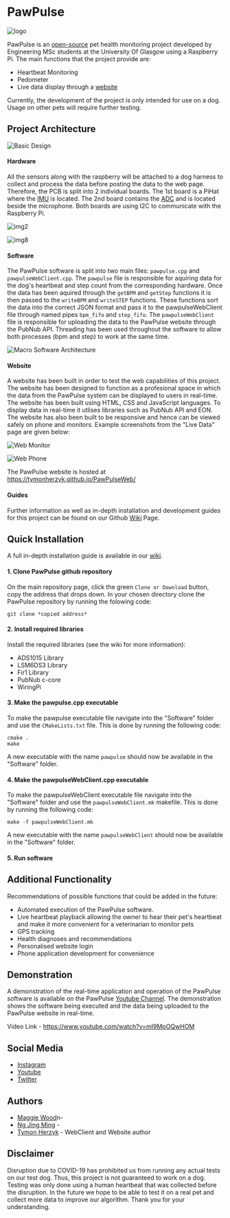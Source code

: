 # PawPulse
![logo](https://github.com/jimmyng94/PawPulse/blob/master/Other/Media/PawPulseLogo.png?raw=true)

PawPulse is an [open-source](https://github.com/jimmyng94/PawPulse/blob/master/LICENSE) pet health monitoring project developed by Engineering MSc students at the University Of Glasgow using a Raspberry Pi. The main functions that the project provide are:
- Heartbeat Monitoring
- Pedometer
- Live data display through a [website](https://tymonherzyk.github.io/PawPulseWeb/)

Currently, the development of the project is only intended for use on a dog. Usage on other pets will require further testing.

## Project Architecture
![Basic Design](https://github.com/jimmyng94/PawPulse/blob/master/Other/Media/PawPulseDiagram.png?raw=true)
#### Hardware
All the sensors along with the raspberry will be attached to a dog harness to collect and process the data before posting the data to the web page. Therefore, the PCB is split into 2 individual boards. The 1st board is a PiHat where the [IMU](https://www.st.com/resource/en/datasheet/lsm6ds3.pdf) is located. The 2nd board contains the [ADC](http://www.ti.com/lit/ds/symlink/ads1015.pdf) and is located beside the microphone. Both boards are using I2C to communicate with the Raspberry Pi.

![img2](https://github.com/jimmyng94/PawPulse/blob/master/Other/Media/image2.jpeg?raw=true)

![img8](https://github.com/jimmyng94/PawPulse/blob/master/Other/Media/image8.jpeg?raw=true)

#### Software
The PawPulse software is split into two main files: `pawpulse.cpp` and `pawpulseWebClient.cpp`. The `pawpulse` file is responsible for aquiring data for the dog's heartbeat and step count from the corresponding hardware. Once the data has been aquired through the `getBPM` and `getStep` functions it is then passed to the `writeBPM` and `writeSTEP` functions. These functions sort the data into the correct JSON format and pass it to the pawpulseWebClient file through named pipes `bpm_fifo` and `step_fifo`. The `pawpulseWebClient` file is responsible for uploading the data to the PawPulse website through the PubNub API. Threading has been used throughout the software to allow both processes (bpm and step) to work at the same time.  

![Macro Software Architecture](https://github.com/jimmyng94/PawPulse/blob/master/Other/Media/macroSoftwareArchitecture.PNG?raw=true)

#### Website
A website has been built in order to test the web capabilities of this project. The website has been designed to function as a profesional space in which the data from the PawPulse system can be displayed to users in real-time. The website has been built using HTML, CSS and JavaScript languages. To display data in real-time it utlises libraries such as PubNub API and EON. The website has also been built to be responsive and hence can be viewed safely on phone and monitors. Example screenshots from the "Live Data" page are given below:

![Web Monitor](https://github.com/jimmyng94/PawPulse/blob/master/Other/Media/websiteMonitor.PNG?raw=true)

![Web Phone](https://github.com/jimmyng94/PawPulse/blob/master/Other/Media/websitePhone.PNG?raw=true)

The PawPulse website is hosted at https://tymonherzyk.github.io/PawPulseWeb/

#### Guides
Further information as well as in-depth installation and development guides for this project can be found on our Github [Wiki](https://github.com/jimmyng94/PawPulse/wiki) Page.

## Quick Installation
A full in-depth installation guide is available in our [wiki](https://github.com/jimmyng94/PawPulse/wiki/Installation-Guide).

#### 1. Clone PawPulse github repository
On the main repository page, click the green `Clone or Download` button, copy the address that drops down. In your chosen directory clone the PawPulse repository by running the folowing code:
```
git clone *copied address*
```
#### 2. Install required libraries
Install the required libraries (see the wiki for more information):
* ADS1015 Library
* LSM6DS3 Library
* Fir1 Library
* PubNub c-core
* WiringPi

#### 3. Make the pawpulse.cpp executable
To make the pawpulse executable file navigate into the "Software" folder and use the `CMakeLists.txt` file. This is done by running the following code:
```
cmake .
make
```
A new executable with the name `pawpulse` should now be available in the "Software" folder.

#### 4. Make the pawpulseWebClient.cpp executable
To make the pawpulseWebClient executable file navigate into the "Software" folder and use the `pawpulseWebClient.mk` makefile. This is done by running the following code:
```
make -f pawpulseWebClient.mk
```
A new executable with the name `pawpulseWebClient` should now be available in the "Software" folder.

#### 5. Run software

## Additional Functionality
Recommendations of possible functions that could be added in the future: 
- Automated execution of the PawPulse software.
- Live heartbeat playback allowing the owner to hear their pet's heartbeat and make it more convenient for a veterinarian to monitor pets
- GPS tracking
- Health diagnoses and recommendations
- Personalised website login
- Phone application development for convenience

## Demonstration
A demonstration of the real-time application and operation of the PawPulse software is available on the PawPulse [Youtube Channel](https://www.youtube.com/channel/UC-eADsYPdyjXFOSjoH-YVWg). The demonstration shows the software being executed and the data being uploaded to the PawPulse website in real-time.

Video Link - https://www.youtube.com/watch?v=mI9MpOQwHOM

## Social Media
- [Instagram](https://www.instagram.com/paw_pulse/)
- [Youtube](https://www.youtube.com/channel/UC-eADsYPdyjXFOSjoH-YVWg)
- [Twitter](https://twitter.com/paw_pulse)

## Authors 
- [Maggie Wood](https://github.com/maggwood)n-
- [Ng Jing Ming](https://github.com/jimmyng94) -
- [Tymon Herzyk](https://github.com/tymonherzyk) - WebClient and Website author

## Disclaimer
Disruption due to COVID-19 has prohibited us from running any actual tests on our test dog. Thus, this project is not guaranteed to work on a dog. Testing was only done using a human heartbeat that was collected before the disruption. In the future we hope to be able to test it on a real pet and collect more data to improve our algorithm. Thank you for your understanding.

